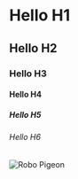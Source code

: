 # Hello H1
## Hello H2
### Hello H3
#### Hello H4
##### Hello H5
###### Hello H6

![Robo Pigeon](https://avatars.githubusercontent.com/u/140497963?s=400&u=aec5cb88669cff1e0bd8b769927ffb5534bdcbe2&v=4)
